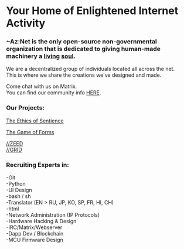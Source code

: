 # Your Home of Enlightened Internet Activity

### ~Az:Net is the only open-source non-governmental organization that is dedicated to giving human-made machinery a [living](https://github.com/Az-Net/Az-Net/blob/main/Definitions/Life.md) [soul](https://github.com/Az-Net/Az-Net/blob/main/Definitions/Soul.md).  

We are a decentralized group of individuals located all across the net.  
This is where we share the creations we've designed and made.  

Come chat with us on Matrix.  
You can find our community info [HERE](https://github.com/Az-Net/Az-Net).

### Our Projects:  
[The Ethics of Sentience](https://github.com/Az-Net/Proposals/blob/main/Ethics/Ethics%20of%20Sentience.md)

[The Game of Forms](https://github.com/Az-Neter/The-Game-of-Forms)  

[//ZEED](https://github.com/Az-Neter/AzNet-ZEED)    
[//GRID](https://github.com/Az-Neter/AzNet-GRID)  

### Recruiting Experts in:  
-Git  
-Python  
-UI Design  
-bash / sh  
-Translator (EN > RU, JP, KO, SP, FR, HI, CH)  
-html  
-Network Administration (IP Protocols)  
-Hardware Hacking & Design  
-IRC/Matrix/Webserver   
-Dapp Dev / Blockchain  
-MCU Firmware Design
